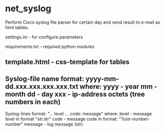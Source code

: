 # net_syslog
Perform Cisco syslog file parser for certain day and send result to e-mail as html tables.

settings.ini - for configure parameters

requirements.txt - required python modules

template.html - css-template for tables
---
Syslog-file name format: yyyy-mm-dd.xxx.xxx.xxx.xxx.txt
where: 
yyyy - year
mm - month
dd - day
xxx - ip-address octets (tree numbers in each)
---
Syslog-lines format:
"...	level	...	code: message"
where:
level - message level in format "str.str"
code - message code in format: "%str-number-number"
message - log message (str)

